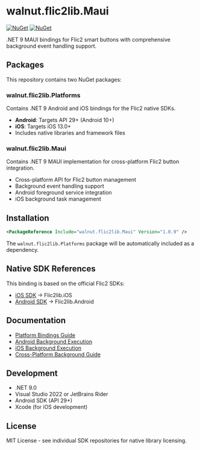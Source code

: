 # walnut.flic2lib.Maui

[![NuGet](https://img.shields.io/nuget/v/walnut.flic2lib.Maui.svg)](https://www.nuget.org/packages/walnut.flic2lib.Maui/)
[![NuGet](https://img.shields.io/nuget/v/walnut.flic2lib.Platforms.svg)](https://www.nuget.org/packages/walnut.flic2lib.Platforms/)

.NET 9 MAUI bindings for Flic2 smart buttons with comprehensive background event handling support.

## Packages

This repository contains two NuGet packages:

### walnut.flic2lib.Platforms
Contains .NET 9 Android and iOS bindings for the Flic2 native SDKs.

- **Android**: Targets API 29+ (Android 10+)
- **iOS**: Targets iOS 13.0+
- Includes native libraries and framework files

### walnut.flic2lib.Maui
Contains .NET 9 MAUI implementation for cross-platform Flic2 button integration.

- Cross-platform API for Flic2 button management
- Background event handling support
- Android foreground service integration
- iOS background task management

## Installation

```xml
<PackageReference Include="walnut.flic2lib.Maui" Version="1.0.9" />
```

The `walnut.flic2lib.Platforms` package will be automatically included as a dependency.

## Native SDK References

This binding is based on the official Flic2 SDKs:

- [iOS SDK](https://github.com/50ButtonsEach/flic2lib-ios) → Flic2lib.iOS
- [Android SDK](https://github.com/50ButtonsEach/flic2lib-android) → Flic2lib.Android

## Documentation

- [Platform Bindings Guide](docs/platforms_readme.md)
- [Android Background Execution](docs/android_background_execution.md)
- [iOS Background Execution](docs/ios_background_execution.md)
- [Cross-Platform Background Guide](docs/cross_platform_background_execution.md)

## Development

- .NET 9.0
- Visual Studio 2022 or JetBrains Rider
- Android SDK (API 29+)
- Xcode (for iOS development)

## License

MIT License - see individual SDK repositories for native library licensing.

